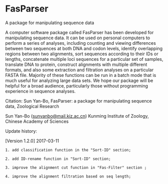 # FasParser
A package for manipulating sequence data

A computer software package called FasParser has been developed for manipulating sequence data. It can be used on personal computers to perform a series of analyses, including counting and viewing differences between two sequences at both DNA and codon levels, identify overlapping regions between two alignments, sort sequences according to their IDs or lengths, concatenate multiple loci sequences for a particular set of samples, translate DNA to protein, construct alignments with multiple different formats, and also some extraction and filtration analyses on a particular FASTA file. Majority of these functions can be run in a batch mode that is much useful for analyzing large data sets. We hope our package will be helpful for a broad audience, particularly those without programming experience in sequence analyses. 

Citation:
Sun Yan-Bo, FasParser: a package for manipulating sequence data, Zoological Research


Sun Yan-Bo (sunyanbo@mail.kiz.ac.cn)
Kunming Institute of Zoology, Chinese Academy of Sciences


Update history:


[Version 1.2.0] 2017-03-11

    1. add classification function in the "Sort-ID" section;
    
    2. add ID-rename function in "Sort-ID" section;
    
    3. improve the alignment cut function in "Fas-Filter" section ;
    
    4. improve the alignment filtration based on seq length;
    
